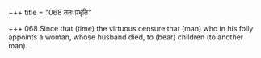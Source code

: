 +++
title = "068 ततः प्रभृति"

+++
068	Since that (time) the virtuous censure that (man) who in his folly appoints a woman, whose husband died, to (bear) children (to another man).